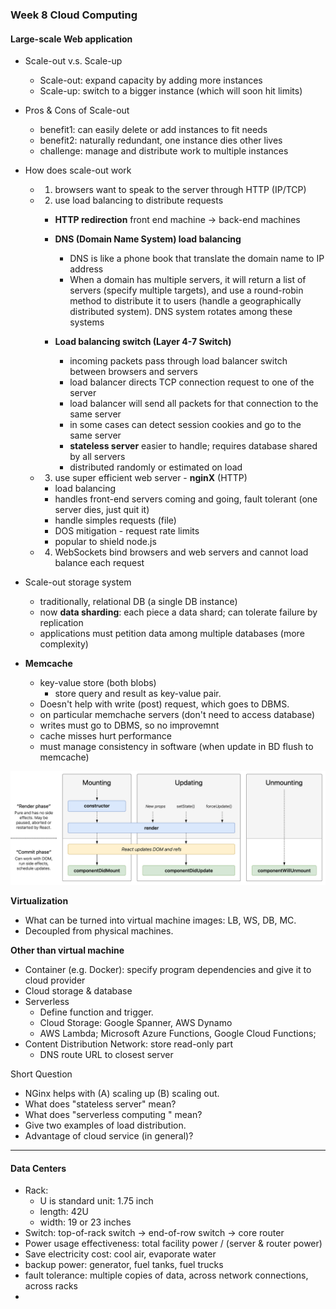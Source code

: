 ### Week 8 Cloud Computing

#### Large-scale Web application
* Scale-out v.s. Scale-up
  - Scale-out: expand capacity by adding more instances
  - Scale-up: switch to a bigger instance (which will soon hit limits)

* Pros & Cons of Scale-out
  - benefit1: can easily delete or add instances to fit needs
  - benefit2: naturally redundant, one instance dies other lives
  - challenge: manage and distribute work to multiple instances

* How does scale-out work
  - 1. browsers want to speak to the server through HTTP (IP/TCP)
  - 2. use load balancing to distribute requests
    - **HTTP redirection** front end machine -> back-end machines
    - **DNS (Domain Name System) load balancing**
      - DNS is like a phone book that translate the domain name to IP address
      - When a domain has multiple servers, it will return a list of servers (specify multiple targets), and use a round-robin method to distribute it to users (handle a geographically distributed system). DNS system rotates among these systems

    - **Load balancing switch (Layer 4-7 Switch)**
      - incoming packets pass through load balancer switch between browsers and servers
      - load balancer directs TCP connection request to one of the server
      - load balancer will send all packets for that connection to the same server
      - in some cases can detect session cookies and go to the same server
      - **stateless server** easier to handle; requires database shared by all servers
      - distributed randomly or estimated on load

  - 3. use super efficient web server - **nginX** (HTTP)
    - load balancing
    - handles front-end servers coming and going, fault tolerant (one server dies, just quit it)
    - handle simples requests (file)
    - DOS mitigation - request rate limits
    - popular to shield node.js

  - 4. WebSockets bind browsers and web servers and cannot load balance each request

* Scale-out storage system
  - traditionally, relational DB (a single DB instance)
  - now **data sharding**: each piece a data shard; can tolerate failure by replication
  - applications must petition data among multiple databases (more complexity)

* **Memcache**
  - key-value store (both blobs)
    - store query and result as key-value pair.
  - Doesn't help with write (post) request, which goes to DBMS.
  - on particular memchache servers (don't need to access database)
  - writes must go to DBMS, so no improvemnt
  - cache misses hurt performance
  - must manage consistency in software (when update in BD flush to memcache)


![alt-text](../assets/lifecycle.png)

**Virtualization**
* What can be turned into virtual machine images: LB, WS, DB, MC.
* Decoupled from physical machines.

**Other than virtual machine**
* Container (e.g. Docker): specify program dependencies and give it to cloud provider
* Cloud storage & database
* Serverless
  * Define function and trigger.
  * Cloud Storage: Google Spanner, AWS Dynamo
  * AWS Lambda; Microsoft Azure Functions, Google Cloud Functions;  
* Content Distribution Network: store read-only part
  * DNS route URL to closest server  

Short Question
* NGinx helps with (A) scaling up (B) scaling out.
* What does "stateless server" mean?
* What does "serverless computing " mean?
* Give two examples of load distribution.
* Advantage of cloud service (in general)?

___
#### Data Centers
* Rack:
  * U is standard unit: 1.75 inch
  * length: 42U
  * width: 19 or 23 inches
* Switch: top-of-rack switch -> end-of-row switch -> core router
* Power usage effectiveness: total facility power / (server & router power)
* Save electricity cost: cool air, evaporate water
* backup power: generator, fuel tanks, fuel trucks
* fault tolerance: multiple copies of data, across network connections, across racks
* 
